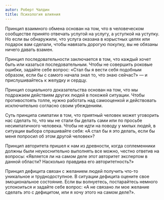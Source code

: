```yaml
---
autor: Роберт Чалдин
title: Психология влияния
---
```


Принцип взаимного обмена основан на том, что в человеческом сообществе принято отвечать услугой на услугу, а уступкой на уступку. Но если вы обнаружили, что услуга оказана в корыстных целях или подарок вам сделали, чтобы навязать дорогую покупку, вы не обязаны ничего давать взамен.  
  
Принцип последовательности заключается в том, что каждый хочет быть или казаться последовательным. Чтобы не совершить роковые ошибки, задайте себе вопрос: «Стал бы я вести себя подобным образом, если бы с самого начала знал то, что знаю сейчас?» — и прислушивайтесь к желудку и сердцу.  
  
Принцип социального доказательства основан на том, что мы  подражаем действиям других людей в похожей ситуации. Чтобы противостоять толпе, нужно работать над самооценкой и действовать исключительно согласно своим убеждениям.  
  
Суть принципа симпатии в том, что приятный человек может уговорить нас сделать то, что мы не стали бы делать сами или по просьбе несимпатичного человека. Чтобы не идти на поводу у милых людей, в ситуации выбора спрашивайте себя: «А стал бы я это делать, если бы меня попросил об этом другой человек»?  
  
Принцип авторитета пришел к нам из древности, когда соплеменники должны были неукоснительно выполнять все можно, честно ответив на вопросы: «Является ли на самом деле этот авторитет экспертом в данной области? Насколько правдива его авторитетность?»   
  
Принцип дефицита связан с желанием людей получить что-то уникальное и труднодоступное. В ситуации дефицита оцените свое эмоциональное состояние. Если вы волнуетесь, постарайтесь немного успокоиться и задайте себе вопрос: «А не связано ли мое желание сделать это с дефицитом, или я хочу этого на самом деле?».
